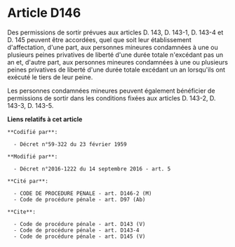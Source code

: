 # Article D146

Des permissions de sortir prévues aux articles D. 143, D. 143-1, D. 143-4 et D. 145 peuvent être accordées, quel que soit
leur établissement d'affectation, d'une part, aux personnes mineures condamnées à une ou plusieurs peines privatives de
liberté d'une durée totale n'excédant pas un an et, d'autre part, aux personnes mineures condamnées à une ou plusieurs peines
privatives de liberté d'une durée totale excédant un an lorsqu'ils ont exécuté le tiers de leur peine. 

Les personnes condamnées mineures peuvent également bénéficier de permissions de sortir dans les conditions fixées aux
articles D. 143-2, D. 143-3, D. 143-5.

**Liens relatifs à cet article**

	**Codifié par**:

	  - Décret n°59-322 du 23 février 1959

	**Modifié par**:

	  - Décret n°2016-1222 du 14 septembre 2016 - art. 5

	**Cité par**:

	  - CODE DE PROCEDURE PENALE - art. D146-2 (M)
	  - Code de procédure pénale - art. D97 (Ab)

	**Cite**:

	  - Code de procédure pénale - art. D143 (V)
	  - Code de procédure pénale - art. D143-4
	  - Code de procédure pénale - art. D145 (V)
